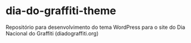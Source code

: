 # dia-do-graffiti-theme
Repositório para desenvolvimento do tema WordPress para o site do Dia Nacional do Graffiti (diadograffiti.org)

